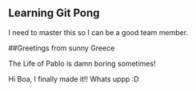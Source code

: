 ## Learning Git Pong
I need to master this so I can be a good team member.


##Greetings from sunny Greece


The Life of Pablo is damn boring sometimes!

Hi Boa, I finally made it!! Whats uppp :D